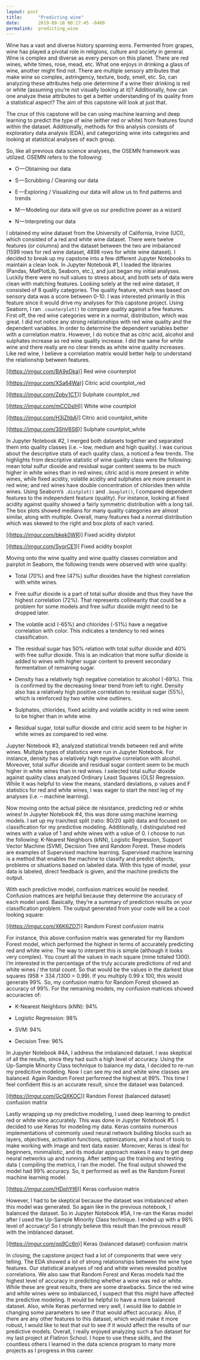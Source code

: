 ```yaml
---
layout: post
title:      "Predicting wine"
date:       2019-09-18 00:17:45 -0400
permalink:  predicting_wine
---
```


Wine has a vast and diverse history spanning eons.  Fermented from grapes, wine has played a pivotal role in religions, culture and society in general.  Wine is complex and diverse as every person on this planet.  There are red wines, white times, rose, mead, etc.  What one enjoys in drinking a glass of wine, another might find not.  There are multiple sensory attributes that make wine so complex, astringency, texture, body, smell, etc.  So, can analyzing these attributes help one determine if a wine their drinking is red or white (assuming you’re not visually looking at it)?  Additionally, how can one analyze these attributes to get a better understanding of its quality from a statistical aspect?  The aim of this capstone will look at just that.  

The crux of this capstone will be can using machine learning and deep learning to predict the type of wine (either red or white) from features found within the dataset.  Additionally, methods for this analysis consists of exploratory data analysis (EDA), and categorizing wine into categories and looking at statistical analyses of each group.

So, like all previous data science analyses, the OSEMN framework was utilized.  OSEMN refers to the following: 
*  O — Obtaining our data 

*  S — Scrubbing / Cleaning our data

*  E — Exploring / Visualizing our data will allow us to find patterns and trends

*  M — Modeling our data will give us our predictive power as a wizard

* N — Interpreting our data

I obtained my wine dataset from the University of California, Irvine (UCI), which consisted of a red and white wine dataset.  There were twelve features (or columns) and the dataset between the two are imbalanced (1599 rows for red wine dataset, 4898 rows for white wine dataset).  I decided to break up my capstone into a few different Jupyter Notebooks to maintain a clean look.  In Jupyter Notebook #1, I loaded the libraries (Pandas, MatPlotLib, Seaborn, etc.), and just began my initial analyses.  Luckily there were no null values to stress about, and both sets of data were clean with matching features.  Looking solely at the red wine dataset, it consisted of 8 quality categories.  The quality feature, which was based on sensory data was a score between 0-10.  I was interested primarily in this feature since it would drive my analyses for this capstone project.  Using Seaborn, I ran `.counterplot()` to compare quality against a few features.  First off, the red wine categories were in a normal, distribution, which was great. I did not notice any strong relationships with red wine quality and the dependent variables. In order to determine the dependent variables better with a correlation matrix. However, I do notice that as citric acid, alcohol and sulphates increase as red wine quality increase.  I did the same for white wine and there really are no clear trends as white wine quality increases. Like red wine, I believe a correlation matrix would better help to understand the relationship between features.

[(https://imgur.com/BA9eDka)]
Red wine counterplot

[(https://imgur.com/XSa64Wa)]
Citric acid countplot_red

[(https://imgur.com/Zpbv1CT)]
Sulphate countplot_red

[(https://imgur.com/mCC0slH)]
White wine countplot

[(https://imgur.com/H3jZhbA)]
Citric acid countplot_white

[(https://imgur.com/3ShV6S6)]
Sulphate countplot_white

In Jupyter Notebook #2, I merged both datasets together and separated them into quality classes (i.e. – low, medium and high quality).  I was curious about the descriptive stats of each quality class, a noticed a few trends.  The highlights from descriptive statistic of wine quality class were the following: mean total sulfur dioxide and residual sugar content seems to be much higher in white wines than in red wines; citric acid is more present in white wines, while fixed acidity, volatile acidity and sulphates are more present in red wine; and red wines have double concentration of chlorides then white wines.  Using Seaborn’s `.distplot()` and `.boxplot()`, I compared dependent features to the independent feature (quality).  For instance, looking at fixed acidity against quality showed a fairly symmetric distribution with a long tail. The box plots showed medians for many quality categories are almost similar, along with multiple.  Overall, many features had a normal distribution which was skewed to the right and box plots of each varied.  

[(https://imgur.com/bkek0WR)]
Fixed acidity distplot

[(https://imgur.com/SyorCE1)]
Fixed acidity boxplot


Moving onto the wine quality and wine quality classes correlation and pairplot in Seaborn, the following trends were observed with wine quality: 

* Total (70%) and free (47%) sulfur dioxides have the highest correlation with white wines.

*	Free sulfur dioxide is a part of total sulfur dioxide and thus they have the highest correlation (72%). That represents collinearity that could be a problem for some models and free sulfur dioxide might need to be dropped later.

*	The volatile acid (-65%) and chlorides (-51%) have a negative correlation with color. This indicates a tendency to red wines classification.

*	The residual sugar has 50% relation with total sulfur dioxide and 40% with free sulfur dioxide. This is an indication that more sulfur dioxide is added to wines with higher sugar content to prevent secondary fermentation of remaining sugar.

*	Density has a relatively high negative correlation to alcohol (-69%). This is confirmed by the decreasing linear trend from left to right. Density also has a relatively high positive correlation to residual sugar (55%), which is reinforced by two white wine outliners.

*	Sulphates, chlorides, fixed acidity and volatile acidity in red wine seem to be higher than in white wine.

*	Residual sugar, total sulfur dioxide and citric acid seem to be higher in white wines as compared to red wine.

Jupyter Notebook #3, analyzed statistical trends between red and white wines.  Multiple types of statistics were run in Jupyter Notebook.  For instance, density has a relatively high negative correlation with alcohol.  Moreover, total sulfur dioxide and residual sugar content seem to be much higher in white wines than in red wines. I selected total sulfur dioxide against quality class analyzed Ordinary Least Squares (OLS) Regression.  While it was helpful to view the means, standard deviations, p values and F statistics for red and white wines, I was eager to start the next leg of my analyses (i.e. – machine learning). 

Now moving onto the actual pièce de résistance, predicting red or white wines!  In Jupyter Notebook #4, this was done using machine learning models.  I set up my train/test split (ratio: 80/20 split) data and focused on classification for my predictive modeling.  Additionally, I distinguished red wines with a value of 1 and white wines with a value of 0.  I choose to run the following: K-Nearest Neighbors (kNN), Logistic Regression, Support Vector Machine (SVM), Decision Tree and Random Forest. These models are examples of Supervised machine learning. Supervised machine learning is a method that enables the machine to classify and predict objects, problems or situations based on labeled data. With this type of model, your data is labeled, direct feedback is given, and the machine predicts the output.

With each predictive model, confusion matrices would be needed. Confusion matrices are helpful because they determine the accuracy of each model used. Basically, they’re a summary of prediction results on your classification problem. The output generated from your code will be a cool looking square: 

[(https://imgur.com/X6K6ZD7)]
Random Forest confusion matrix

For instance, this above confusion matrix was generated for my Random Forest model, which performed the highest in terms of accurately predicting red and white wine.  The way to interpret this is simple (although it looks very complex).  You count all the values in each square (mine totaled 1300). I’m interested in the percentage of the truly accurate predictions of red and white wines / the total count. So that would be the values in the darkest blue squares (958 + 334 /1300 = 0.99). If you multiply 0.99 x 100, this would generate 99%. So, my confusion matrix for Random Forest showed an accuracy of 99%. For the remaining models, my confusion matrices showed accuracies of:

* K-Nearest Neighbors (kNN): 94%

* Logistic Regression: 98%

* SVM: 94%

* Decision Tree: 96%

In Jupyter Notebook #4A, I address the imbalanced dataset.  I was skeptical of all the results, since they had such a high level of accuracy.  Using the Up-Sample Minority Class technique to balance my data, I decided to re-run my predicitive modeling.  Now I can see my red and white wine classes are balanced.  Again Random Forest performed the highest at 99%.  This time I feel confident this is an accurate result, since the dataset was balanced.

[(https://imgur.com/GcQXKOC)]
Random Forest (balanced dataset) confusion matrix

Lastly wrapping up my predictive modeling, I used deep learning to predict red or white wine accurately.  This was done in Jupyter Notebook #5.  I decided to use Keras for modeling my data. Keras contains numerous implementations of commonly used neural network building blocks such as layers, objectives, activation functions, optimizations, and a host of tools to make working with image and text data easier. Moreover, Keras is ideal for beginners, minimalistic, and its modular approach makes it easy to get deep neural networks up and running.  After setting up the training and testing data ( compiling the metrics, I ran the model. The final output showed the model had 99% accuracy.  So, it performed as well as the Random Forest machine learning model.


[(https://imgur.com/HDphYt6)]
Keras confusion matrix

However, I had to be skeptical because the dataset was imbalanced when this model was generated.  So again like in the previous notebook, I balanced the dataset.  So in Jupyter Notebook #5A,  I re-ran the Keras model after I used the Up-Sample Minority Class technique.  I ended up with a 98% level of accruacy!  So I strongly believe this result than the previous result with the imblanced dataset.

[(https://imgur.com/qq9Cc6n)]
Keras (balanced dataset) confusion matrix


In closing, the capstone project had a lot of components that were very telling.  The EDA showed a lot of strong relationships between the wine type features.  Our statistical analyses of red and white wines revealed positive correlations.  We also saw that Random Forest and Keras models had the highest level of accuracy in predicting whether a wine was red or white.  While these are great results, there are some drawbacks.  Since the red wine and white wines were so imbalanced, I suspect that this might have affected the predictive modeling.  It would be helpful to have a more balanced dataset.  Also, while Keras performed very well, I would like to dabble in changing some parameters to see if that would affect accuracy.  Also, if there are any other features to this dataset, which would make it more robust, I would like to test that out to see if it would affect the results of our predictive models.  Overall, I really enjoyed analyzing such a fun dataset for my last project at Flatiron School.  I hope to use these skills, and the countless others I learned in the data science program to many more projects as I progress in this career.

